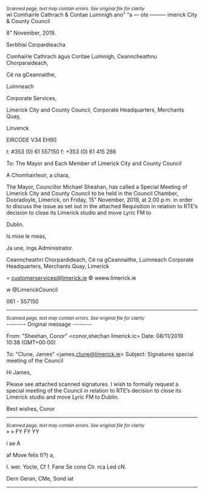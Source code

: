 *<small>Scanned page, text may contain errors. See original file for clarity</small>*  
wl Comhairle Cathrach
& Contae Luimnigh
ano” “a — ote
——— imerick City
& County Council

8" November, 2019.

Serbhisi Corpardieacha

Comhairle Cathrach agus Coritae Luimnigh,
Ceanncheathnu Chorparaideach,

Cé na gCeannaithe,

Luimneach

Corporate Services,

Limerick City and County Council,
Corporate Headquarters,
Merchants Quay,

Linvenck

EIRCODE V34 EH90

t: #353 (0) 61 557150
f: +353 (0) 61 415 266

To: The Mayor and Each Member of Limerick City and County Council

A Chomhairleoir, a chara,

The Mayor, Councillor Michael Sheahan, has called a Special Meeting of Limerick City and
County Council to be held in the Council Chamber, Dooradoyle, Limerick, on Friday, 15"
November, 2019, at 2.00 p.m. in order to discuss the issue as set out in the attached
Requisition in relation to RTE’s decision to close its Limerick studio and move Lyric FM to

Dublin.

Is mise le meas,

Ja une,
ings Administrator.

Ceanncheathri Chorpardideach, Cé na gCeannaithe, Luimneach
Corporate Headquarters, Merchants Quay, Limerick

= customerservices@limerick.ie
© weew.limerick.ie

w @LimerickCouncil

061 - 557150

---
*<small>Scanned page, text may contain errors. See original file for clarity</small>*  
-------- Original message --------

From: "Sheehan, Conor" <conor,shechan limerick.ic>
Date: 08/11/2019 10:38 (GMT+00:00)

To: "Clune, James" <james,clune@limerick.ie>
Subject: Signatures special meeting of the Council

Hi James,

Please see attached scanned signatures. I wish to formally request a special meeting of the
Council in relation to RTE’s decision to close its Limerick studio and move Lyric FM to
Dublin.

Best wishes,
Conor

---
*<small>Scanned page, text may contain errors. See original file for clarity</small>*  
» » FY FY YY

i ae A

af Move felis f/?) a,

I. wer. Yocte,
Cf f. Fane Se cons
Clr. rca Led
cN.

Dern Geran,
CMe, Sond iat


---
